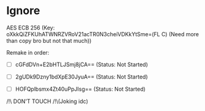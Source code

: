 # Ignore

AES ECB 256 (Key: oXkkQiZFKUhATWNRZVRoV21acTR0N3cheiVDKkYtSme=(FL C) (Need more than copy bro but not that much))

Remake in order:


- [ ] cGFdDVn+E2bHTLJSmj8jCA== (Status: Not Started)<br>
- [ ] 2gUDk9Dzny1bdXpE30JyuA== (Status: Not Started)<br>
- [ ] HOFQplbsmx4Zt40uPpJIsg== (Status: Not Started)




/!\ DON'T TOUCH /!\\(Joking idc)
